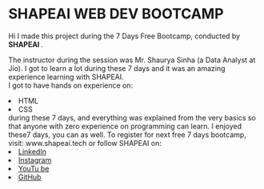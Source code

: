 # SHAPEAI WEB DEV BOOTCAMP

Hi I made this project during the 7 Days Free Bootcamp, conducted by <b> SHAPEAI </b>.

The instructor during the session was Mr. Shaurya Sinha (a Data Analyst at Jio). I got to learn a lot during these 7 days and it was an amazing experience learning with SHAPEAI. <br>I got to have hands on experience on:
<li>HTML
<li>CSS
<br>during these 7 days, and everything was explained from the very basics so that anyone with zero experience on programming can learn.
I enjoyed these7 days, you can as well. To register for next free 7 days bootcamp, visit:
www.shapeai.tech
or follow SHAPEAI on:
<li><a href="https://in.linkedin.com/company/shapeai">LinkedIn</a> <li><a href="https://www.instagram.com/shape.ai/?hl=en">Instagram</a>
<li><a
href="https://www.youtube.com/channel/UCTUVDLTW9meuDXWebmISPdA">YouTu
be</a>
<li><a href="https://github.com/shapeai">GitHub</a>
